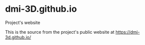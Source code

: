 # dmi-3D.github.io
Project's website

This is the source from the project's public website at https://dmi-3d.github.io/
